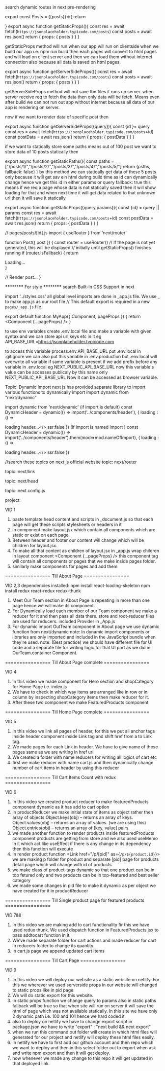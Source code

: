 search
dynamic routes in next
pre-rendering

export const Posts = ({posts})=>{
return <div></div>
}
export async function getStaticProps(){
const res = await fetch(`https://jsonplaceholder.typicode.com/posts`)
const posts = await res.json()
return {
props: {
posts
}
}
}

getStaticProps method will run when our app will run on clientside
when we build our app i.e. npm run build then each pages will convert to html pages and will load on client server and then we can load them without internet connection also because all data is saved on html pages.

export async function getServerSideProps(){
const res = await fetch(`https://jsonplaceholder.typicode.com/posts`)
const posts = await res.json()
return {
props: {
posts
}
}
}

getServerSideProps method will not save the files it runs on server. when server receive req to fetch the data then only data will be fetch. Means even after build we can not run out app without internet because all data of our app is rendering on server.

now if we want to render data of specific post then

export async function getServerSideProps({query}){
const {id }= query
const res = await fetch(`https://jsonplaceholder.typicode.com/posts`+id)
const postData = await res.json()
return {
props: {
postData
}
}
}

if we want to statically store some paths means out of 100 post we want to store data of 10 posts statically then

export async function getStaticPaths(){
const paths = ["/posts/1/","/posts/2/","/posts/3/","/posts/4/","/posts/5/"]
return {psths, fallback: false}
}
by this method we can statically get data of these 5 posts only because it will get sav ein html during build time
as id can dynamically change hence we get this id in either params or query
fallback: true
this means if we req a page whose data is not statically saved then it will show loading for that and when next time it will get data related to that unknown url then it will save it statically

export async function getStaticProps({query,params}){
const {id} = query || params
const res = await fetch(`https://jsonplaceholder.typicode.com/posts`+id)
const postData = await res.json()
return {
props: {
postData
}
}
}

// pages/posts/[id].js
import { useRouter } from 'next/router'

function Post({ post }) {
const router = useRouter()
// If the page is not yet generated, this will be displayed
// initially until getStaticProps() finishes running
if (router.isFallback) {
return <div>Loading...</div>
}

// Render post...
}

**\*\***\*\*\*\***\*\*** For style **\*\***\*\*\*\***\*\***
search Built-In CSS Support in next

import '../styles.css'
all global level imports are done in _app.js file. We use _ to make app.js as our root file
// This default export is required in a new `pages/_app.js` file.

export default function MyApp({ Component, pageProps }) {
return <Component {...pageProps} />
}

to use env variables create .env.local file and make a variable with given syntax and we can store api url,keys etc in it eg
API_BASE_URL=https://jsonplaceholder.typicode.com

to access this variable process.env.API_BASE_URL
put .env.local in .gitignore
we can also put this variable in .env.production but .env.local will overwrite all variable if same variable is present
if we add prefix before any variable in .env.local eg NEXT_PUBLIC_API_BASE_URL
now this variable's value can be accesses publicaly by this name only NEXT_PUBLIC_API_BASE_URL Now it can be accessed as browser variable.

Topic: Dynamic Import
next js has provided separate library to import various functions to dynamically import
import dynamic from "next/dynamic"

import dynamic from 'next/dynamic'
(if import is default)
const DynamicHeader = dynamic(() => import('../components/header'), {
loading : () => <p>loading header...</>
ssr:false
})
(if import is named import )
const DynamicHeader = dynamic(() => import('../components/header').them(mod=>mod.nameOfImport), {
loading : () => <p>loading header...</>
ssr:false
})

//search these topics on next js official website
topic: next/router

topic: next/link

topic: next/head

topic: next.config.js

project:

VID 1

1. paste template head content and scripts in \_document.js so that each page will get these scripts stylesheets or headers in it
2. in component make layout.jsx which contain all components which are static or exist on each page.
3. Between header and footer our content will change which will be children for layout.jsx.
4. To make all that content as children of layout.jsx in \_app.js wrap children in layout component
   <Layout>
   <Component {...pageProps} />
   </Layout>
   this component tag will contain all components or pages that we make inside pages folder.
5. similarly make components for pages and add them

================ Till About Page ================

VID 2,3
dependencies installed:
npm install react-loading-skeleton
npm install redux react-redux redux-thunk

1. Meet Our Team section in About Page is repeating in more than one page hence we will make its component.
2. For Dynamically load each member of our Team component we make a reducer for it and then pass all data there. store and root-reducer files are used for reducers. included Provider in \_App.js
3. For dynamic import OutTeam component in About page we use dynamic function from next/dynamic
   note: In dynamic import components or libraries are only imported and included in the JavaScript bundle when they're used.
   note: (Best practice) we should have different file for UI code and a separate file for writing logic for that UI part as we did in OurTeam.container Component.

================ Till About Page complete ================

VID 4

1. In this video we made component for Hero section and shopCategory for Home Page i.e. index.js
2. We have to check in which way items are arranged like in row or in column by inspecting shopCategory items then make reducer for it.
3. After these two component we make FeaturedProducts component

================ Till Home Page complete ================

VID 5

1. In this video we link all pages of header, for this we put all anchor tags inside header component inside Link tag and shift href from a to Link tag.
2. We made pages for each Link in header. We have to give name of these pages same as we are writing in href url
3. We created a folder with name reducers for writing all logics of cart etc
4. first we make reducer with name cart.js and then dynamically change number of cart items in header by using this reducer

================ Till Cart Items Count with redux ================

VID 6

1. In this video we created product reducer to make featuredProducts component dynamic as it has add to cart option
2. In productReducer we make initial state of items as object rather then array of objects
   Object.keys(obj) – returns an array of keys.
   Object.values(obj) – returns an array of values. (we are using this)
   Object.entries(obj) – returns an array of [key, value] pairs.
3. we made another function to render products inside featuredProducts component products are getting from store and we also used useMemo in it which act like useEffect if there is any change in its dependency then this function will execute
4. In render product function <Link href="/p/[pid]" as={`/p/${product.id}`}></Link>
   we are making p folder for product and separate [pid] page for products detail page which will change with id of products
5. we make class of product-tags dynamic so that one product can be in top fetured only and two products can be in top-featured and best seller category
6. we made some changes in pid file to make it dynamic as per object we have created for it in productReducer

================ Till Single product page for featured products ================

VID 7&8

1. In this video we are making add to cart functionality fir this we have used redux thunk. We used dispatch function in FeaturedProducts.jsx to pass addtocart function in it.
2. We've made separate folder for cart actions and made reducer for cart in reducers folder to change its quantity
3. In cart.js page we append updated cart Items

================ Till Cart Page ================

VID 9

1. In this video we will deploy our website as a static website on netlify. For this we wherever we used serverside props in our website will changed to static props like in pid page.
2. We will do static export for this website.
3. In static props function we change query to params also in static paths fallback will be true so that when site will run on server it will save the html of page which was not available statically. In this site we have only 2 dynamic path i.e. 100 and 101 hence we hard coded it
4. also to deploy on netlify we have to change export script in package.json we have to write
   "export" : "next build && next export"
5. when we run this command out folder will create in which html files will generated for our project and netlify will deploy these html files easily.
6. In netlify we have to first add our github account and then repo which we want to deploy and then in this select folder out to export when ask and write npm export and then it will get deploy.
7. now whenever we made any change to this repo it will get updated in that deployed link.
